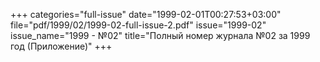 +++
categories="full-issue"
date="1999-02-01T00:27:53+03:00"
file="pdf/1999/02/1999-02-full-issue-2.pdf"
issue="1999-02"
issue_name="1999 - №02"
title="Полный номер журнала №02 за 1999 год (Приложение)"
+++